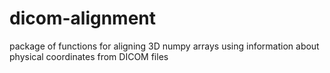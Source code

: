 # dicom-alignment
package of functions for aligning 3D numpy arrays using information about physical coordinates from DICOM files
